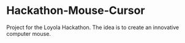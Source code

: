 # Hackathon-Mouse-Cursor
Project for the Loyola Hackathon. The idea is to create an innovative computer mouse.
